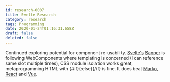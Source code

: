 ```yaml
---
id: research-0007
title: Svelte Research
category: research
tags: Programming
date: 2020-01-24T01:16:31.658Z
draft: false
deleted: false
---
```


Continued exploring potential for component re-usability. [Svelte's](https://svelte.dev/) [Sapper](https://sapper.svelte.dev/) is following WebComponents where templating is concerned (I can reference same slot multiple times), CSS module isolation works great, metaprogramming HTML with {#if}{:else}{/if} is fine. It does beat [Marko](https://markojs.com/), [React](https://reactjs.org/) and [Vue](https://vuejs.org/).
